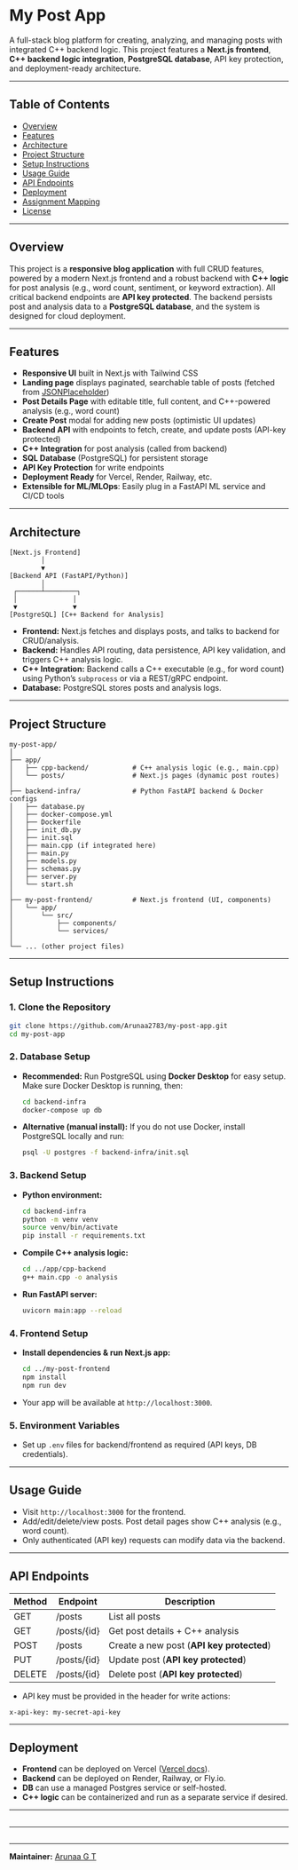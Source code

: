 # My Post App

A full-stack blog platform for creating, analyzing, and managing posts with integrated C++ backend logic.
This project features a **Next.js frontend**, **C++ backend logic integration**, **PostgreSQL database**, API key protection, and deployment-ready architecture.

---

## Table of Contents

- [Overview](#overview)
- [Features](#features)
- [Architecture](#architecture)
- [Project Structure](#project-structure)
- [Setup Instructions](#setup-instructions)
- [Usage Guide](#usage-guide)
- [API Endpoints](#api-endpoints)
- [Deployment](#deployment)
- [Assignment Mapping](#assignment-mapping)
- [License](#license)

---

## Overview

This project is a **responsive blog application** with full CRUD features, powered by a modern Next.js frontend and a robust backend with **C++ logic** for post analysis (e.g., word count, sentiment, or keyword extraction).
All critical backend endpoints are **API key protected**. The backend persists post and analysis data to a **PostgreSQL database**, and the system is designed for cloud deployment.

---

## Features

- **Responsive UI** built in Next.js with Tailwind CSS
- **Landing page** displays paginated, searchable table of posts (fetched from [JSONPlaceholder](https://jsonplaceholder.typicode.com/posts))
- **Post Details Page** with editable title, full content, and C++-powered analysis (e.g., word count)
- **Create Post** modal for adding new posts (optimistic UI updates)
- **Backend API** with endpoints to fetch, create, and update posts (API-key protected)
- **C++ Integration** for post analysis (called from backend)
- **SQL Database** (PostgreSQL) for persistent storage
- **API Key Protection** for write endpoints
- **Deployment Ready** for Vercel, Render, Railway, etc.
- **Extensible for ML/MLOps**: Easily plug in a FastAPI ML service and CI/CD tools

---

## Architecture

```
[Next.js Frontend]
        │
        ▼
[Backend API (FastAPI/Python)]
        │
 ┌──────┴────────┐
 │              │
 ▼              ▼
[PostgreSQL] [C++ Backend for Analysis]
```

- **Frontend:** Next.js fetches and displays posts, and talks to backend for CRUD/analysis.
- **Backend:** Handles API routing, data persistence, API key validation, and triggers C++ analysis logic.
- **C++ Integration:** Backend calls a C++ executable (e.g., for word count) using Python’s `subprocess` or via a REST/gRPC endpoint.
- **Database:** PostgreSQL stores posts and analysis logs.

---

## Project Structure

```
my-post-app/
│
├── app/
│   ├── cpp-backend/           # C++ analysis logic (e.g., main.cpp)
│   └── posts/                 # Next.js pages (dynamic post routes)
│
├── backend-infra/             # Python FastAPI backend & Docker configs
│   ├── database.py
│   ├── docker-compose.yml
│   ├── Dockerfile
│   ├── init_db.py
│   ├── init.sql
│   ├── main.cpp (if integrated here)
│   ├── main.py
│   ├── models.py
│   ├── schemas.py
│   ├── server.py
│   └── start.sh
│
├── my-post-frontend/          # Next.js frontend (UI, components)
│   └── app/
│       └── src/
│           ├── components/
│           └── services/
│
└── ... (other project files)
```

---

## Setup Instructions

### **1. Clone the Repository**

```bash
git clone https://github.com/Arunaa2783/my-post-app.git
cd my-post-app
```

### **2. Database Setup**

- **Recommended:**
  Run PostgreSQL using **Docker Desktop** for easy setup.
  Make sure Docker Desktop is running, then:

  ```bash
  cd backend-infra
  docker-compose up db
  ```

- **Alternative (manual install):**
  If you do not use Docker, install PostgreSQL locally and run:

  ```bash
  psql -U postgres -f backend-infra/init.sql
  ```

### **3. Backend Setup**

- **Python environment:**
  ```bash
  cd backend-infra
  python -m venv venv
  source venv/bin/activate
  pip install -r requirements.txt
  ```
- **Compile C++ analysis logic:**
  ```bash
  cd ../app/cpp-backend
  g++ main.cpp -o analysis
  ```
- **Run FastAPI server:**
  ```bash
  uvicorn main:app --reload
  ```

### **4. Frontend Setup**

- **Install dependencies & run Next.js app:**
  ```bash
  cd ../my-post-frontend
  npm install
  npm run dev
  ```
- Your app will be available at `http://localhost:3000`.

### **5. Environment Variables**

- Set up `.env` files for backend/frontend as required (API keys, DB credentials).

---

## Usage Guide

- Visit `http://localhost:3000` for the frontend.
- Add/edit/delete/view posts.
  Post detail pages show C++ analysis (e.g., word count).
- Only authenticated (API key) requests can modify data via the backend.

---

## API Endpoints

| Method | Endpoint    | Description                               |
| ------ | ----------- | ----------------------------------------- |
| GET    | /posts      | List all posts                            |
| GET    | /posts/{id} | Get post details + C++ analysis           |
| POST   | /posts      | Create a new post (**API key protected**) |
| PUT    | /posts/{id} | Update post (**API key protected**)       |
| DELETE | /posts/{id} | Delete post (**API key protected**)       |

- API key must be provided in the header for write actions:

```http
x-api-key: my-secret-api-key
```

---

## Deployment

- **Frontend** can be deployed on Vercel ([Vercel docs](https://vercel.com/docs)).
- **Backend** can be deployed on Render, Railway, or Fly.io.
- **DB** can use a managed Postgres service or self-hosted.
- **C++ logic** can be containerized and run as a separate service if desired.

---

##

---

##

---

**Maintainer:** [Arunaa G T](https://www.linkedin.com/in/arunaa-g-t/)
